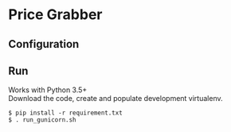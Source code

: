 # Price Grabber

## Configuration

## Run
Works with Python 3.5+  
Download the code, create and populate development virtualenv.
```
$ pip install -r requirement.txt
$ . run_gunicorn.sh
```

